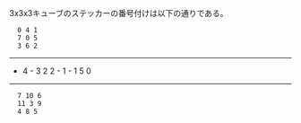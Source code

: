 3x3x3キューブのステッカーの番号付けは以下の通りである。

      0 4 1
      7 0 5
      3 6 2
- - - - - - - - - - - -
- 4 - 3 2 2 - 1 - 1 5 0
- - - - - - - - - - - -
      7 10 6
      11 3 9
      4 8 5

